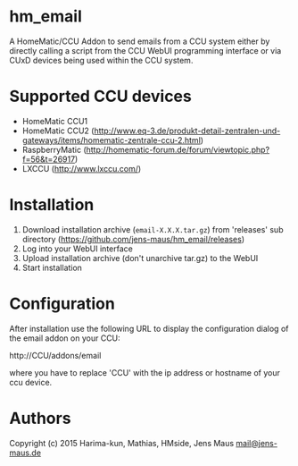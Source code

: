 # hm_email
A HomeMatic/CCU Addon to send emails from a CCU system either by directly calling a script from the CCU WebUI programming interface or via CUxD devices being used within the CCU system.

# Supported CCU devices

* HomeMatic CCU1
* HomeMatic CCU2 (http://www.eq-3.de/produkt-detail-zentralen-und-gateways/items/homematic-zentrale-ccu-2.html)
* RaspberryMatic (http://homematic-forum.de/forum/viewtopic.php?f=56&t=26917)
* LXCCU (http://www.lxccu.com/)

# Installation
1. Download installation archive (```email-X.X.X.tar.gz```) from 'releases' sub directory (https://github.com/jens-maus/hm_email/releases)
2. Log into your WebUI interface
3. Upload installation archive (don't unarchive tar.gz) to the WebUI
4. Start installation

# Configuration
After installation use the following URL to display the configuration dialog of the email addon on your CCU:

http://CCU/addons/email

where you have to replace 'CCU' with the ip address or hostname of your ccu device.

# Authors
Copyright (c) 2015 Harima-kun, Mathias, HMside, Jens Maus <mail@jens-maus.de>
